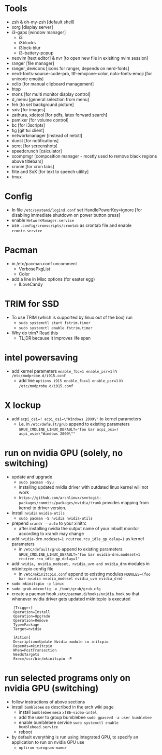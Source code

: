 # Tools
* zsh & oh-my-zsh [default shell]
* xorg [display server]
* i3-gaps [window manager]
  * i3
  * i3blocks
  * i3lock-blur
  * i3-battery-popup
* neovim [text editor] & nvr [to open new file in exisiting nvim session]
* ranger [file manager]
* ranger\_devicons [icons for ranger, depends on nerd-fonts]
* nerd-fonts-source-code-pro, ttf-emojione-color, noto-fonts-emoji [for unicode emojis]
* xclip [for manual clipboard management]
* htop
* mons [for multi monitor display control]
* d\_menu [general selection from menu]
* feh [to set background picture]
* sxiv [for images]
* zathura, xdotool [for pdfs, latex forward search]
* pamixer [for volume control]
* bc [for i3scripts]
* tig [git tui client]
* networkmanager [instead of netctl]
* dunst [for notifications]
* scrot [for screenshots]
* speedcrunch [calculator]
* xcompmgr [composition manager - mostly used to remove black regions above titlebars]
* cronie [for cron tabs]
* flite and SoX [for text to speech utility]
* tmux

# Config
* In file `/etc/systemd/logind.conf` set HandlePowerKey=ignore [for disabling immediate shutdown on power button press]
* enable `NetworkManager.service`
* use `.config/cronscripts/crontab` as crontab file and enable `cronie.service`

# Pacman
* in /etc/pacman.conf uncomment
  * VerbosePkgList
  * Color
* add a line in Misc options (for easter egg)
  * ILoveCandy

# TRIM for SSD
* To use TRIM (which is supported by linux out of the box) run
  * `sudo systemctl start fstrim.timer`
  * `sudo systemctl enable fstrim.timer`
* Why do trim? Read [this](https://blog.backslasher.net/linux-and-ssds-should-you-trim.html)
  * TL;DR because it improves life span

# intel powersaving
* add kernel parameters `enable_fbc=1 enable_psr=1` in `/etc/modprobe.d/i915.conf`
  * add line `options i915 enable_fbc=1 enable_psr=1` in `/etc/modprobe.d/i915.conf`

# X lockup
* add `acpi_osi=! acpi_osi=\"Windows 2009\"` to kernel parameters
  * i.e. in `/etc/default/grub` append to existing parameters `GRUB_CMDLINE_LINUX_DEFAULT="foo bar acpi_osi=! acpi_osi=\"Windows 2009\""`

# run on nvidia GPU (solely, no switching)
* update and upgrade
  * `sudo pacman -Syu`
  * installing updated nvidia driver with outdated linux kernel will not work
  * `https://github.com/archlinux/svntogit-packages/commits/packages/nvidia/trunk` provides mapping from kernel to driver version.
* install `nvidia` `nvidia-utils`
  * `sudo pacman -S nvidia nvidia-utils`
* prepend `xrandr --auto` to your xinitrc
  * after installing nvidia the output name of your inbuilt monitor according to xrandr may change
* add `nvidia-drm.modeset=1 rcutree.rcu_idle_gp_delay=1` as kernel parameters
  * in `/etc/default/grub` append to existing parameters `GRUB_CMDLINE_LINUX_DEFAULT="foo bar nvidia-drm.modeset=1 rcutree.rcu_idle_gp_delay=1"`
* add `nvidia, nvidia_modeset, nvidia_uvm and nvidia_drm` modules in mkinitcpio config file
  * in `/etc/mkinitcpio.conf` append to existing modules `MODULES=(foo bar nvidia nvidia_modeset nvidia_uvm nvidia_drm)`
* `sudo mkinitcpio -p linux`
* `sudo grub-mkconfig -o /boot/grub/grub.cfg`
* create a pacman hook `/etc/pacman.d/hooks/nvidia.hook` so that whenever nvidia driver gets updated mkinitcpio is executed
```
    [Trigger]
    Operation=Install
    Operation=Upgrade
    Operation=Remove
    Type=Package
    Target=nvidia

    [Action]
    Description=Update Nvidia module in initcpio
    Depends=mkinitcpio
    When=PostTransaction
    NeedsTargets
    Exec=/usr/bin/mkinitcpio -P
```
# run selected programs only on nvidia GPU (switching)
* follow instructions of above sections
* install `bumblebee` as described in the arch wiki page
  * install `bumblebee` `mesa` `xf86-video-intel`
  * add the user to group bumblebee `sudo gpasswd -a user bumblebee`
  * enable bumblebee service `sudo systemctl enable bumblebeed.service`
  * reboot
* by default everything is run using integrated GPU, to specify an application to run on nvidia GPU use
  * `optirun <program-name>`
